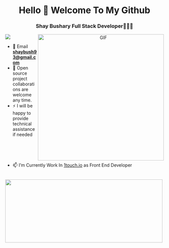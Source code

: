<h1 align='center'>Hello 👋 Welcome To My Github</h1> 
<h3 align='center'>Shay Bushary Full Stack Developer🧑🏻‍💻</h3>

<a target="_blank" align="center">
  <img align="right" top="300" height="400" width="400" alt="GIF" src="https://dcubedata.com/images/ezgif.com-gif-maker-10.gif">
</a>

<img src="https://skillicons.dev/icons?i=angular,nestjs,typescript,bootstrap,rxjs,java,js,mongodb,mysql,nodejs,redux,sass,react,html,css,tailwind,nextjs&perline=7" />

- 📩 Email **shaybush93@gmail.com**
- 🤝 Open source project collaborations are welcome any time.
- ⚡ I will be happy to provide technical assistance if needed
<br/>
<br/>
<br/>


- 📫 I’m Currently Work In <a target="_blank" href="https://www.1touch.io/">1touch.io</a> as Front End Developer 
<br/>
<a target="_blank" href="https://www.1touch.io/">
  <img align="left" height="200" width="500" src="https://images.crunchbase.com/image/upload/c_lpad,f_auto,q_auto:eco,dpr_1/bv1ei7f0fkig81elvl7d">
</a>
